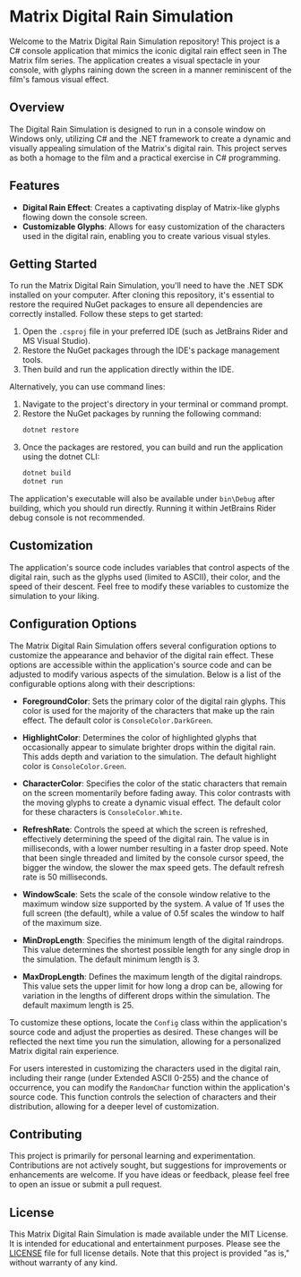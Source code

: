 # Matrix Digital Rain Simulation

Welcome to the Matrix Digital Rain Simulation repository! This project is a C# console application that mimics the iconic digital rain effect seen in The Matrix film series. The application creates a visual spectacle in your console, with glyphs raining down the screen in a manner reminiscent of the film's famous visual effect.

## Overview

The Digital Rain Simulation is designed to run in a console window on Windows only, utilizing C# and the .NET framework to create a dynamic and visually appealing simulation of the Matrix's digital rain. This project serves as both a homage to the film and a practical exercise in C# programming.

## Features

- **Digital Rain Effect**: Creates a captivating display of Matrix-like glyphs flowing down the console screen.
- **Customizable Glyphs**: Allows for easy customization of the characters used in the digital rain, enabling you to create various visual styles.

## Getting Started

To run the Matrix Digital Rain Simulation, you'll need to have the .NET SDK installed on your computer. After cloning this repository, it's essential to restore the required NuGet packages to ensure all dependencies are correctly installed. Follow these steps to get started:


1. Open the `.csproj` file in your preferred IDE (such as JetBrains Rider and MS Visual Studio).
2. Restore the NuGet packages through the IDE's package management tools.
3. Then build and run the application directly within the IDE.

Alternatively, you can use command lines:

1. Navigate to the project's directory in your terminal or command prompt.
2. Restore the NuGet packages by running the following command:
   ```bash
   dotnet restore
   ```
3. Once the packages are restored, you can build and run the application using the dotnet CLI:
   ```bash
   dotnet build
   dotnet run
   ```

The application's executable will also be available under `bin\Debug` after building, which you should run directly.
Running it within JetBrains Rider debug console is not recommended.

## Customization

The application's source code includes variables that control aspects of the digital rain, such as the glyphs used (limited to ASCII), their color, and the speed of their descent. Feel free to modify these variables to customize the simulation to your liking.

## Configuration Options

The Matrix Digital Rain Simulation offers several configuration options to customize the appearance and behavior of the digital rain effect. These options are accessible within the application's source code and can be adjusted to modify various aspects of the simulation. Below is a list of the configurable options along with their descriptions:

- **ForegroundColor**: Sets the primary color of the digital rain glyphs. This color is used for the majority of the characters that make up the rain effect. The default color is `ConsoleColor.DarkGreen`.

- **HighlightColor**: Determines the color of highlighted glyphs that occasionally appear to simulate brighter drops within the digital rain. This adds depth and variation to the simulation. The default highlight color is `ConsoleColor.Green`.

- **CharacterColor**: Specifies the color of the static characters that remain on the screen momentarily before fading away. This color contrasts with the moving glyphs to create a dynamic visual effect. The default color for these characters is `ConsoleColor.White`.

- **RefreshRate**: Controls the speed at which the screen is refreshed, effectively determining the speed of the digital rain. The value is in milliseconds, with a lower number resulting in a faster drop speed. Note that been single threaded and limited by the console cursor speed, the bigger the window, the slower the max speed gets. The default refresh rate is 50 milliseconds.

- **WindowScale**: Sets the scale of the console window relative to the maximum window size supported by the system. A value of 1f uses the full screen (the default), while a value of 0.5f scales the window to half of the maximum size.

- **MinDropLength**: Specifies the minimum length of the digital raindrops. This value determines the shortest possible length for any single drop in the simulation. The default minimum length is 3.

- **MaxDropLength**: Defines the maximum length of the digital raindrops. This value sets the upper limit for how long a drop can be, allowing for variation in the lengths of different drops within the simulation. The default maximum length is 25.

To customize these options, locate the `Config` class within the application's source code and adjust the properties as desired. These changes will be reflected the next time you run the simulation, allowing for a personalized Matrix digital rain experience.

For users interested in customizing the characters used in the digital rain, including their range (under Extended ASCII 0-255) and the chance of occurrence, you can modify the `RandomChar` function within the application's source code. This function controls the selection of characters and their distribution, allowing for a deeper level of customization.

## Contributing

This project is primarily for personal learning and experimentation. Contributions are not actively sought, but suggestions for improvements or enhancements are welcome. If you have ideas or feedback, please feel free to open an issue or submit a pull request.

## License

This Matrix Digital Rain Simulation is made available under the MIT License. It is intended for educational and entertainment purposes. Please see the [LICENSE](LICENSE) file for full license details. Note that this project is provided "as is," without warranty of any kind.
